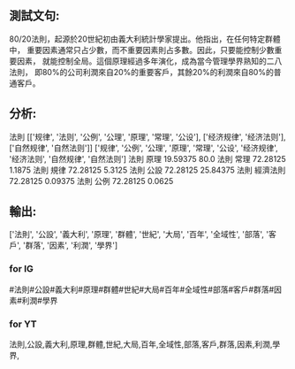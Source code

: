 

## 測試文句:

80/20法則，起源於20世紀初由義大利統計學家提出。他指出，在任何特定群體中，
重要因素通常只占少數，而不重要因素則占多數。因此，只要能控制少數重要因素，
就能控制全局。這個原理經過多年演化，成為當今管理學界熟知的二八法則，
即80%的公司利潤來自20%的重要客戶，其餘20%的利潤來自80%的普通客戶。

## 分析:

法則
[['规律', '法则', '公例', '公理', '原理', '常理', '公设'], ['经济规律', '经济法则'], ['自然规律', '自然法则']]
['规律', '公例', '公理', '原理', '常理', '公设', '经济规律', '经济法则', '自然规律', '自然法则']
法則 原理
19.59375 80.0
法則 常理
72.28125 1.1875
法則 規律
72.28125 5.3125
法則 公設
72.28125 25.84375
法則 經濟法則
72.28125 0.09375
法則 公例
72.28125 0.0625


## 輸出:

['法則', '公設', '義大利', '原理', '群體', '世紀', '大局', '百年', '全域性', '部落', '客戶', '群落', '因素', '利潤', '學界']
### for IG

#法則#公設#義大利#原理#群體#世紀#大局#百年#全域性#部落#客戶#群落#因素#利潤#學界

### for YT

法則,公設,義大利,原理,群體,世紀,大局,百年,全域性,部落,客戶,群落,因素,利潤,學界,
